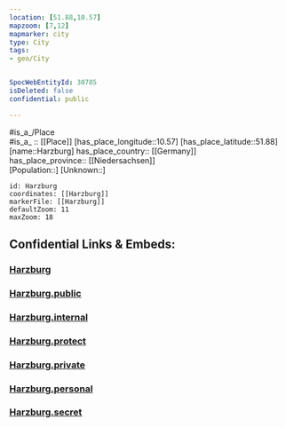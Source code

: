 ```yaml
---
location: [51.88,10.57] 
mapzoom: [7,12] 
mapmarker: city 
type: City
tags:
- geo/City


SpocWebEntityId: 30785
isDeleted: false
confidential: public

---
```

#is_a_/Place  
#is_a_ :: [[Place]] 
[has_place_longitude::10.57] 
[has_place_latitude::51.88] 
[name::Harzburg] 
has_place_country:: [[Germany]]  
has_place_province:: [[Niedersachsen]]  
[Population::] 
[Unknown::] 


```leaflet
id: Harzburg
coordinates: [[Harzburg]] 
markerFile: [[Harzburg]] 
defaultZoom: 11 
maxZoom: 18
```


## Confidential Links & Embeds: 

### [Harzburg](/_Standards/Earth/Continent/Europe/Europe~Central/Germany/Germany~West/Niedersachsen/counties~Niedersachsen/Goslar/cities~Goslar/Bad_Harzburg/boroughs~Bad_Harzburg/Bad_Harzburg-borough/Harzburg.md) 

### [Harzburg.public](/_public/Earth/Continent/Europe/Europe~Central/Germany/Germany~West/Niedersachsen/counties~Niedersachsen/Goslar/cities~Goslar/Bad_Harzburg/boroughs~Bad_Harzburg/Bad_Harzburg-borough/Harzburg.public.md) 

### [Harzburg.internal](/_internal/Earth/Continent/Europe/Europe~Central/Germany/Germany~West/Niedersachsen/counties~Niedersachsen/Goslar/cities~Goslar/Bad_Harzburg/boroughs~Bad_Harzburg/Bad_Harzburg-borough/Harzburg.internal.md) 

### [Harzburg.protect](/_protect/Earth/Continent/Europe/Europe~Central/Germany/Germany~West/Niedersachsen/counties~Niedersachsen/Goslar/cities~Goslar/Bad_Harzburg/boroughs~Bad_Harzburg/Bad_Harzburg-borough/Harzburg.protect.md) 

### [Harzburg.private](/_private/Earth/Continent/Europe/Europe~Central/Germany/Germany~West/Niedersachsen/counties~Niedersachsen/Goslar/cities~Goslar/Bad_Harzburg/boroughs~Bad_Harzburg/Bad_Harzburg-borough/Harzburg.private.md) 

### [Harzburg.personal](/_personal/Earth/Continent/Europe/Europe~Central/Germany/Germany~West/Niedersachsen/counties~Niedersachsen/Goslar/cities~Goslar/Bad_Harzburg/boroughs~Bad_Harzburg/Bad_Harzburg-borough/Harzburg.personal.md) 

### [Harzburg.secret](/_secret/Earth/Continent/Europe/Europe~Central/Germany/Germany~West/Niedersachsen/counties~Niedersachsen/Goslar/cities~Goslar/Bad_Harzburg/boroughs~Bad_Harzburg/Bad_Harzburg-borough/Harzburg.secret.md)

